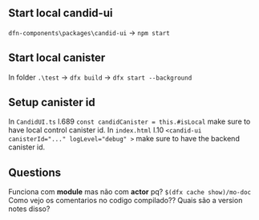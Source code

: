 ## Start local candid-ui

`dfn-components\packages\candid-ui` -> `npm start`

## Start local canister

In folder `.\test` -> `dfx build` -> `dfx start --background`

## Setup canister id

In `CandidUI.ts` l.689 `const candidCanister = this.#isLocal` make sure to have local control canister id.
In `index.html` l.10 `<candid-ui canisterId="..." logLevel="debug" >` make sure to have the backend canister id.

## Questions

Funciona com **module** mas não com **actor** pq? `$(dfx cache show)/mo-doc`
Como vejo os comentarios no codigo compilado?? Quais são a version notes disso?
